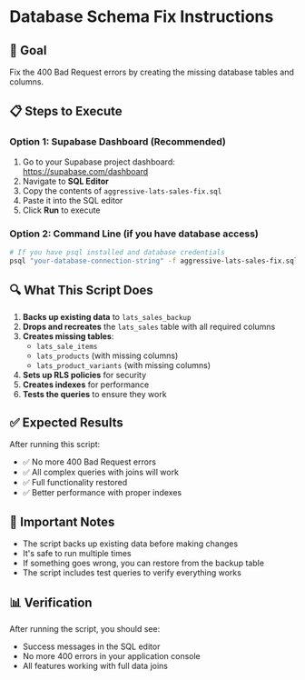 # Database Schema Fix Instructions

## 🎯 **Goal**
Fix the 400 Bad Request errors by creating the missing database tables and columns.

## 📋 **Steps to Execute**

### Option 1: Supabase Dashboard (Recommended)
1. Go to your Supabase project dashboard: https://supabase.com/dashboard
2. Navigate to **SQL Editor**
3. Copy the contents of `aggressive-lats-sales-fix.sql`
4. Paste it into the SQL editor
5. Click **Run** to execute

### Option 2: Command Line (if you have database access)
```bash
# If you have psql installed and database credentials
psql "your-database-connection-string" -f aggressive-lats-sales-fix.sql
```

## 🔍 **What This Script Does**

1. **Backs up existing data** to `lats_sales_backup`
2. **Drops and recreates** the `lats_sales` table with all required columns
3. **Creates missing tables**:
   - `lats_sale_items`
   - `lats_products` (with missing columns)
   - `lats_product_variants` (with missing columns)
4. **Sets up RLS policies** for security
5. **Creates indexes** for performance
6. **Tests the queries** to ensure they work

## ✅ **Expected Results**

After running this script:
- ✅ No more 400 Bad Request errors
- ✅ All complex queries with joins will work
- ✅ Full functionality restored
- ✅ Better performance with proper indexes

## 🚨 **Important Notes**

- The script backs up existing data before making changes
- It's safe to run multiple times
- If something goes wrong, you can restore from the backup table
- The script includes test queries to verify everything works

## 📊 **Verification**

After running the script, you should see:
- Success messages in the SQL editor
- No more 400 errors in your application console
- All features working with full data joins
